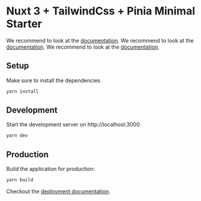 # Nuxt 3 + TailwindCss + Pinia Minimal Starter

We recommend to look at the [documentation](https://v3.nuxtjs.org).
We recommend to look at the [documentation](https://tailwindcss.com).
We recommend to look at the [documentation](https://pinia.vuejs.org).
## Setup

Make sure to install the dependencies

```bash
yarn install
```

## Development

Start the development server on http://localhost:3000

```bash
yarn dev
```

## Production

Build the application for production:

```bash
yarn build
```

Checkout the [deployment documentation](https://v3.nuxtjs.org/docs/deployment).